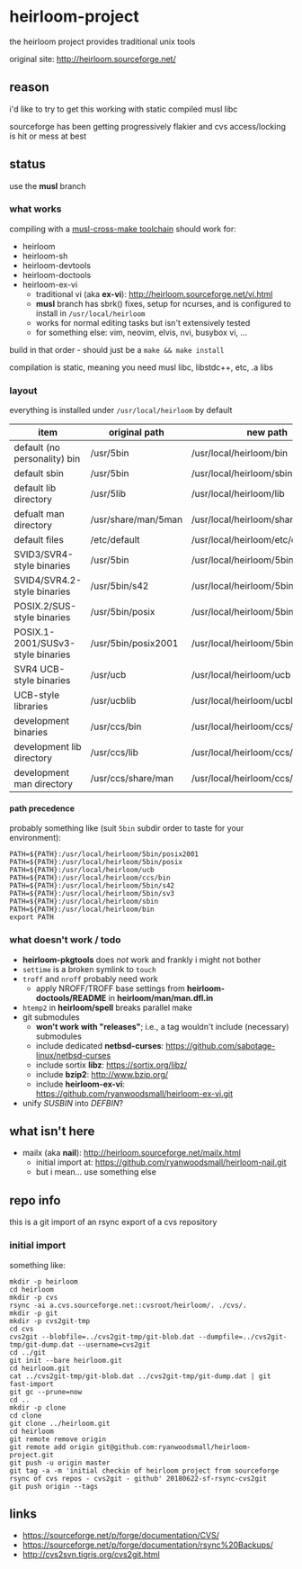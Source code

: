 # heirloom-project

the heirloom project provides traditional unix tools

original site: http://heirloom.sourceforge.net/

## reason

i'd like to try to get this working with static compiled musl libc

sourceforge has been getting progressively flakier and cvs access/locking is hit or mess at best

## status

use the **musl** branch

### what works

compiling with a [musl-cross-make toolchain](https://github.com/richfelker/musl-cross-make) should work for:

- heirloom
- heirloom-sh
- heirloom-devtools
- heirloom-doctools
- heirloom-ex-vi
  - traditional vi (aka **ex-vi**): http://heirloom.sourceforge.net/vi.html
  - **musl** branch has sbrk() fixes, setup for ncurses, and is configured to install in ```/usr/local/heirloom```
  - works for normal editing tasks but isn't extensively tested
  - for something else: vim, neovim, elvis, nvi, busybox vi, ...

build in that order - should just be a ```make && make install```

compilation is static, meaning you need musl libc, libstdc++, etc, .a libs

### layout

everything is installed under ```/usr/local/heirloom``` by default

item                              | original path       | new path
--------------------------------- | ------------------- | --------
default (no personality) bin      | /usr/5bin           | /usr/local/heirloom/bin
default sbin                      | /usr/5bin           | /usr/local/heirloom/sbin
default lib directory             | /usr/5lib           | /usr/local/heirloom/lib
defualt man directory             | /usr/share/man/5man | /usr/local/heirloom/share/man
default files                     | /etc/default        | /usr/local/heirloom/etc/default
SVID3/SVR4-style binaries         | /usr/5bin           | /usr/local/heirloom/5bin/sv3
SVID4/SVR4.2-style binaries       | /usr/5bin/s42       | /usr/local/heirloom/5bin/s42
POSIX.2/SUS-style binaries        | /usr/5bin/posix     | /usr/local/heirloom/5bin/posix
POSIX.1-2001/SUSv3-style binaries | /usr/5bin/posix2001 | /usr/local/heirloom/5bin/posix2001
SVR4 UCB-style binaries           | /usr/ucb            | /usr/local/heirloom/ucb
UCB-style libraries               | /usr/ucblib         | /usr/local/heirloom/ucblib
development binaries              | /usr/ccs/bin        | /usr/local/heirloom/ccs/bin
development lib directory         | /usr/ccs/lib        | /usr/local/heirloom/ccs/lib
development man directory         | /usr/ccs/share/man  | /usr/local/heirloom/ccs/share/man

#### path precedence

probably something like (suit ```5bin``` subdir order to taste for your environment):

```
PATH=${PATH}:/usr/local/heirloom/5bin/posix2001
PATH=${PATH}:/usr/local/heirloom/5bin/posix
PATH=${PATH}:/usr/local/heirloom/ucb
PATH=${PATH}:/usr/local/heirloom/ccs/bin
PATH=${PATH}:/usr/local/heirloom/5bin/s42
PATH=${PATH}:/usr/local/heirloom/5bin/sv3
PATH=${PATH}:/usr/local/heirloom/sbin
PATH=${PATH}:/usr/local/heirloom/bin
export PATH
```

### what doesn't work / todo

- **heirloom-pkgtools** does _not_ work and frankly i might not bother
- ```settime``` is a broken symlink to ```touch```
- ```troff``` and ```nroff``` probably need work
  - apply NROFF/TROFF base settings from **heirloom-doctools/README** in **heirloom/man/man.dfl.in**
- ```htemp2``` in **heirloom/spell** breaks parallel make
- git submodules
  - **won't work with "releases"**; i.e., a tag wouldn't include (necessary) submodules
  - include dedicated **netbsd-curses**: https://github.com/sabotage-linux/netbsd-curses
  - include sortix **libz**: https://sortix.org/libz/
  - include **bzip2**: http://www.bzip.org/
  - include **heirloom-ex-vi**: https://github.com/ryanwoodsmall/heirloom-ex-vi.git
- unify _SUSBIN_ into _DEFBIN_?

## what isn't here

- mailx (aka **nail**): http://heirloom.sourceforge.net/mailx.html
  - initial import at: https://github.com/ryanwoodsmall/heirloom-nail.git
  - but i mean... use something else

## repo info

this is a git import of an rsync export of a cvs repository

### initial import

something like:

```
mkdir -p heirloom
cd heirloom
mkdir -p cvs
rsync -ai a.cvs.sourceforge.net::cvsroot/heirloom/. ./cvs/.
mkdir -p git
mkdir -p cvs2git-tmp
cd cvs
cvs2git --blobfile=../cvs2git-tmp/git-blob.dat --dumpfile=../cvs2git-tmp/git-dump.dat --username=cvs2git
cd ../git
git init --bare heirloom.git
cd heirloom.git
cat ../cvs2git-tmp/git-blob.dat ../cvs2git-tmp/git-dump.dat | git fast-import
git gc --prune=now
cd ..
mkdir -p clone
cd clone
git clone ../heirloom.git
cd heirloom
git remote remove origin
git remote add origin git@github.com:ryanwoodsmall/heirloom-project.git
git push -u origin master
git tag -a -m 'initial checkin of heirloom project from sourceforge rsync of cvs repos - cvs2git - github' 20180622-sf-rsync-cvs2git
git push origin --tags
```

## links

- https://sourceforge.net/p/forge/documentation/CVS/
- https://sourceforge.net/p/forge/documentation/rsync%20Backups/
- http://cvs2svn.tigris.org/cvs2git.html
